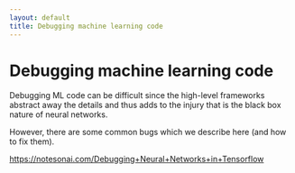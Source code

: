 ```yaml
---
layout: default
title: Debugging machine learning code 
---
```


# Debugging machine learning code 

Debugging ML code can be difficult since the high-level frameworks abstract away the details and thus adds to the injury that is the black box nature of neural networks. 

However, there are some common bugs which we describe here (and how to fix them). 

https://notesonai.com/Debugging+Neural+Networks+in+Tensorflow 
